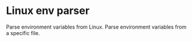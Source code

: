 # Linux env parser
Parse environment variables from Linux.
Parse environment variables from a specific file.

